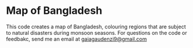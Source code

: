# Map of Bangladesh 
This code creates a map of Bangladesh, colouring regions that are subject to natural disasters during monsoon seasons. For questions on the code or feedbakc, send me an email at gaiagaudenzi9@gmail.com
